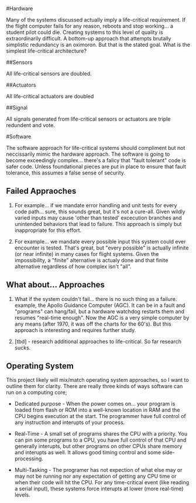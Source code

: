 #Hardware

Many of the systems discussed actually imply a life-critical requirement.  If the flight computer fails for any reason, reboots and stop working... a student pilot could die.  Creating systems to this level of quality is extraordinarily difficult.  A bottom-up approach that attempts brutally simplistic redundancy is an oximoron.  But that is the stated goal. What is the simplest life-critical architecture?

##Sensors

All life-critical sensors are doubled.

##Actuators

All life-critical actuators are doubled

##Signal

All signals generated from life-critical sensors or actuators are triple redundent and vote.

#Software

The software approach for life-critical systems should compliment but not neccissarily mimic the hardware approach.  The software is going to become exceedingly complex... there's a falicy that "fault tolerant" code is safer code.  Unless foundational pieces are put in place to ensure that fault tolerance, this assumes a false sense of security. 

## Failed Appraoches

1. For example... if we mandate error handling and unit tests for every code path... sure, this sounds great, but it's not a cure-all.  Given wildly varied inputs may cause 'other than tested' excecution branches and unintended behaviors that lead to failure.   This approach is simply but inappropriate for this effort. 

1. For example... we mandate every possible input this system could ever encounter is tested.  That's great, but "every possible" is actually infinite (or near infinite) in many cases for flight systems.  Given the impossibility, a "finite" alternative is actualy done and that finite alternative regardless of how complex isn't "all".

## What about... Approaches

1. What if the system couldn't fail... there is no such thing as a failure.  example, the Apollo Guidance Computer (AGC).  It can be in a fault and "programs" can hang/fail, but a hardware watchdog restarts them and resumes "real-time enough".  Now the AGC is a very simple computer by any means (after 1970, it was off the charts for the 60's).  But this approach is interesting and requires further study.

1.  [tbd] - research additional approaches to life-critical.  So far research sucks.


## Operating System

This project likely will mix/match operating system approaches, so I want to outline them for clarity. There are really three kinds of ways software can run on a computing core;

- Dedicated purpose - When the power comes on... your program is loaded from flash or ROM into a well-known location in RAM and the CPU begins execution at the start.  The programmer have full control of any instruction and interupts of your process.

- Real-Time - A small set of programs shares the CPU with a priority.  You can pin some programs to a CPU, you have full control of that CPU and generally interupts, but other programs on other CPUs share memory and interupts as well.  It allows good timing control and some side-processing.

- Multi-Tasking - The programer has not expection of what else may or may not be running nor any expectation of getting any CPU time or when their code will hit the CPU. For any time-critical event (like reading a serial input), these systems force interupts at lower (more real-time) levels.


